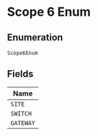 
# Scope 6 Enum

## Enumeration

`Scope6Enum`

## Fields

| Name |
|  --- |
| `SITE` |
| `SWITCH` |
| `GATEWAY` |

